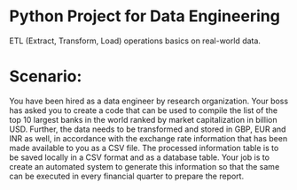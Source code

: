 # Python Project for Data Engineering
ETL (Extract, Transform, Load) operations basics on real-world data.

# Scenario:
You have been hired as a data engineer by research organization. 
Your boss has asked you to create a code that can be used to compile the list of the top 10 largest banks in the world ranked by market capitalization in billion USD. 
Further, the data needs to be transformed and stored in GBP, EUR and INR as well, in accordance with the exchange rate information that has been made available to you as a CSV file. 
The processed information table is to be saved locally in a CSV format and as a database table.
Your job is to create an automated system to generate this information so that the same can be executed in every financial quarter to prepare the report.
